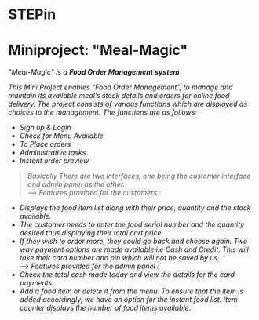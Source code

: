 # STEPin
# Miniproject: "Meal-Magic"
<I> "Meal-Magic" is a <B> Food Order Management system </B>
  
This Mini Project enables “Food Order Management”, to manage and maintain its available meal’s stock details and orders for online food delivery. The project consists of various functions which are displayed as choices to the management.
The functions are as follows:
- Sign up & Login
- Check for Menu Available
- To Place orders
- Administrative tasks
- Instant order preview <br>

> Basically There are two interfaces, one being the customer interface and admin panel as the other. <br>
--> Features provided for the customers : <br>
* Displays the food item list along with their price, quantity and the stock available. <br>
* The customer needs to enter the food serial number and the quantity desired thus displaying their total cart price. <br>
* If they wish to order more, they could go back and choose again. Two way payment options are made available i.e Cash and Credit. This will take their card number and pin which will not be saved by us. <br>
--> Features provided for the admin panel : <br>
* Check the total cash made today and view the details for the card payments. <br>
* Add a food item or delete it from the menu. To ensure that the item is added accordingly, we have an option for the instant food list. Item counter displays the number of food items available.
